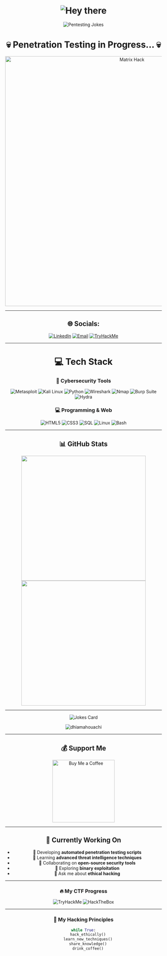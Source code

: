

<div align="center">

<!-- Animated Title -->
<h1>
  <img src="https://readme-typing-svg.herokuapp.com?size=32&duration=3000&color=36BCF7&center=true&vCenter=true&width=500&lines=👋+Hey+there!;Welcome+to+my+GitHub+Profile!" alt="Hey there">
</h1>

<!-- Pentesting Jokes -->
<p>
  <img src="https://readme-typing-svg.herokuapp.com?size=22&duration=3500&color=00C853&center=true&vCenter=true&width=600&lines=Why+did+the+pentester+cross+the+road%3F;To+check+for+vulnerabilities+on+the+other+side+😆;Hackers+don’t+use+maps...;They+prefer+to+find+routes+manually+🛠️;I+don’t+always+scan+ports...;But+when+I+do%2C+I+knock+politely+first+🚪😅" alt="Pentesting Jokes">
</p>

<div align="center">

<!-- Huge Hacker Title -->


<h1>💀 Penetration Testing in Progress... 💀</h1>

<!-- Hacker Matrix Animation -->
<img src="https://i.pinimg.com/originals/38/06/93/3806936e1c0b535ff338121d6e5765df.gif" alt="Matrix Hack" width="800"/>

</div>


---

## 🌐 Socials:
[![LinkedIn](https://img.shields.io/badge/LinkedIn-%230077B5.svg?logo=linkedin&logoColor=white)](https://linkedin.com/in/dhia-mahouachi) 
[![Email](https://img.shields.io/badge/Email-D14836?logo=gmail&logoColor=white)](mailto:dhiamahouachi2025@gmail.com) 
[![TryHackMe](https://img.shields.io/badge/TryHackMe-212C42?logo=tryhackme&logoColor=white)](https://tryhackme.com/p/dhiamahouachii)

---

# 💻 Tech Stack
### 🔧 Cybersecurity Tools
![Metasploit](https://img.shields.io/badge/Metasploit-258FFA?style=for-the-badge&logo=metasploit&logoColor=white)
![Kali Linux](https://img.shields.io/badge/Kali_Linux-557C94?style=for-the-badge&logo=kali-linux&logoColor=white)
![Python](https://img.shields.io/badge/Python-3776AB?style=for-the-badge&logo=python&logoColor=white)
![Wireshark](https://img.shields.io/badge/Wireshark-1679A7?style=for-the-badge&logo=wireshark&logoColor=white)
![Nmap](https://img.shields.io/badge/Nmap-FFFFFF?style=for-the-badge&logo=nmap&logoColor=black)
![Burp Suite](https://img.shields.io/badge/Burp_Suite-FF6633?style=for-the-badge)
![Hydra](https://img.shields.io/badge/Hydra-8B0000?style=for-the-badge)

### 💻 Programming & Web
![HTML5](https://img.shields.io/badge/HTML5-E34F26?style=for-the-badge&logo=html5&logoColor=white)
![CSS3](https://img.shields.io/badge/CSS3-1572B6?style=for-the-badge&logo=css3&logoColor=white)
![SQL](https://img.shields.io/badge/SQL-4479A1?style=for-the-badge&logo=postgresql&logoColor=white)
![Linux](https://img.shields.io/badge/Linux-FCC624?style=for-the-badge&logo=linux&logoColor=black)
![Bash](https://img.shields.io/badge/Bash-121011?style=for-the-badge&logo=gnu-bash&logoColor=white)

---

## 📊 GitHub Stats
<img src="https://github-readme-stats.vercel.app/api?username=dhiamahouachi&theme=radical&hide_border=false&include_all_commits=true&count_private=true" width="400"/>  
<img src="https://github-readme-streak-stats.herokuapp.com/?user=dhiamahouachi&theme=radical&hide_border=false" width="400"/>  


---


<!-- Random Joke Card -->
<p>
  <img src="https://readme-jokes.vercel.app/api?theme=radical&hideBorder" alt="Jokes Card" />
</p>

<!-- Profile Views -->
<p> 
  <img src="https://komarev.com/ghpvc/?username=dhiamahouachi&label=Profile%20Views&color=0e75b6&style=flat" alt="dhiamahouachi" /> 
</p>

---
## 💰 Support Me
<div align="center">

<a href="https://buymeacoffee.com/dhiamahouachi" target="_blank">
  <img src="https://img.shields.io/badge/☕️%20Buy%20Me%20a%20Coffee-ffdd00?style=social&logo=buy-me-a-coffee&logoColor=black" alt="Buy Me a Coffee" width="200"/>
</a>

</div>


---

## 🎯 Currently Working On
- 🔭 Developing **automated penetration testing scripts**
- 🌱 Learning **advanced threat intelligence techniques**
- 👯 Collaborating on **open-source security tools**
- 🤔 Exploring **binary exploitation**
- 💬 Ask me about **ethical hacking**

---

### 🔥 My CTF Progress
![TryHackMe](https://img.shields.io/badge/TryHackMe-100%25%20Complete-brightgreen?style=for-the-badge)
![HackTheBox](https://img.shields.io/badge/HackTheBox-15%20Machines%20Pwned-orange?style=for-the-badge)

---

### 📜 My Hacking Principles
```python
while True:
    hack_ethically()
    learn_new_techniques()
    share_knowledge()
    drink_coffee()

